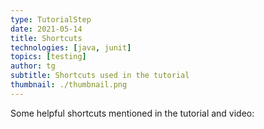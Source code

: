 ```yaml
---
type: TutorialStep
date: 2021-05-14
title: Shortcuts
technologies: [java, junit]
topics: [testing]
author: tg
subtitle: Shortcuts used in the tutorial
thumbnail: ./thumbnail.png
---
```


Some helpful shortcuts mentioned in the tutorial and video:
